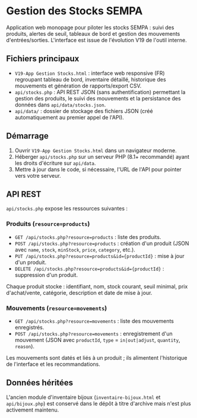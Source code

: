 # Gestion des Stocks SEMPA

Application web monopage pour piloter les stocks SEMPA : suivi des produits, alertes de seuil, tableaux de bord et gestion des mouvements d'entrées/sorties. L'interface est issue de l'évolution V19 de l'outil interne.

## Fichiers principaux

- `V19-App Gestion Stocks.html` : interface web responsive (FR) regroupant tableau de bord, inventaire détaillé, historique des mouvements et génération de rapports/export CSV.
- `api/stocks.php` : API REST JSON (sans authentification) permettant la gestion des produits, le suivi des mouvements et la persistance des données dans `api/data/stocks.json`.
- `api/data/` : dossier de stockage des fichiers JSON (créé automatiquement au premier appel de l'API).

## Démarrage

1. Ouvrir `V19-App Gestion Stocks.html` dans un navigateur moderne.
2. Héberger `api/stocks.php` sur un serveur PHP (8.1+ recommandé) ayant les droits d'écriture sur `api/data`.
3. Mettre à jour dans le code, si nécessaire, l'URL de l'API pour pointer vers votre serveur.

## API REST

`api/stocks.php` expose les ressources suivantes :

### Produits (`resource=products`)

- `GET /api/stocks.php?resource=products` : liste des produits.
- `POST /api/stocks.php?resource=products` : création d'un produit (JSON avec `name`, `stock`, `minStock`, `price`, `category`, etc.).
- `PUT /api/stocks.php?resource=products&id={productId}` : mise à jour d'un produit.
- `DELETE /api/stocks.php?resource=products&id={productId}` : suppression d'un produit.

Chaque produit stocke : identifiant, nom, stock courant, seuil minimal, prix d'achat/vente, catégorie, description et date de mise à jour.

### Mouvements (`resource=movements`)

- `GET /api/stocks.php?resource=movements` : liste des mouvements enregistrés.
- `POST /api/stocks.php?resource=movements` : enregistrement d'un mouvement (JSON avec `productId`, `type` = `in|out|adjust`, `quantity`, `reason`).

Les mouvements sont datés et liés à un produit ; ils alimentent l'historique de l'interface et les recommandations.

## Données héritées

L'ancien module d'inventaire bijoux (`inventaire-bijoux.html` et `api/bijoux.php`) est conservé dans le dépôt à titre d'archive mais n'est plus activement maintenu.

